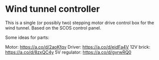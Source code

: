 # Wind tunnel controller

This is a single (or possibly two) stepping motor drive control box for the wind tunnel.
Based on the SCOS control panel.

Some ideas for parts:

Motor:  https://a.co/d/2aoKfqv
Driver:  https://a.co/d/eidFa4V
12V brick:  https://a.co/d/8zxQC4y
5V regulator:  https://a.co/d/gvrwRQ0



